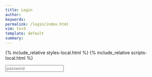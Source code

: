 ```yaml
---
title: Login
author: 
keywords: 
permalink: /login/index.html
vim: ts=3
template: default
summary: 
---
```


{% include_relative styles-local.html %}
{% include_relative scripts-local.html %}


<input id="password" placeholder="password">



